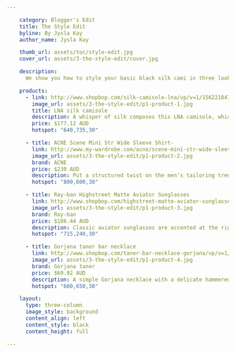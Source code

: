 ```yaml
---

    category: Blogger's Edit
    title: The Style Edit
    byline: By Jysla Kay
    author_name: Jysla Kay

    thumb_url: assets/toc/style-edit.jpg
    cover_url: assets/3-the-style-edit/cover.jpg

    description:
      We show you how to style your basic black silk cami in three looks with blogger Jysla Kay - for day, for night and for a piece simply layered underneath it all. Whether worn alone or layered, a beautiful silk camisole is destined for any woman’s wardrobe. For the women who like to keep their prints to a minimal, get inspired by our take of a fresh twist on a classic look!

    products:
      - link: http://www.shopbop.com/silk-camisole-lna/vp/v=1/1562218472.htm?fm=search-shopbysize
        image_url: assets/3-the-style-edit/p1-product-1.jpg
        title: LNA silk camisole
        description: A whisper of silk composes this LNA camisole, which features an asymmetrical hemline. Spaghetti straps trace the shoulders and crisscross at the back.  Semi-sheer.
        price: $177.12 AUD
        hotspot: "640,735,30"

      - title: ACNE Scene Mini Str Wide Sleeve Shirt-
        link: http://www.my-wardrobe.com/acne/scene-mini-str-wide-sleeve-shirt-631036
        image_url: assets/3-the-style-edit/p1-product-2.jpg
        brand: ACNE
        price: $230 AUD
        description: Put a structured twist on the men’s tailoring trend with this shirt from Acne, which takes tuxedo styling and lends it an over-sized modern feel. Ideal with ultra-slim black trousers in wool or leather, this is a fashion-forward way to update your classic white shirt for work.
        hotspot: "800,600,30"

      - title: Ray-ban Highstreet Matte Aviator Sunglasses
        link: http://www.shopbop.com/highstreet-matte-aviator-sunglasses-ray/vp/v=1/1593573019.htm?folderID=2534374302094311&fm=other-shopbysize&colorId=58684
        image_url: assets/3-the-style-edit/p1-product-3.jpg
        brand: Ray-ban
        price: $186.44 AUD
        description: Classic aviator sunglasses are accented at the right lens with Ray-Ban's signature logo lettering. Made in Italy.
        hotspot: "715,240,30"

      - title: Gorjana taner bar necklace
        link: http://www.shopbop.com/taner-bar-necklace-gorjana/vp/v=1/1559721636.htm?folderID=2534374302033527&colorId=29109&extid=affprg-4441350
        image_url: assets/3-the-style-edit/p1-product-4.jpg
        brand: Gorjana taner
        price: $69.92 AUD
        description: A simple Gorjana necklace with a delicate hammered bar. Ring clasp. 14k gold. Made in the USA.
        hotspot: "600,650,30"

    layout:
      type: three-column
      image_style: background
      content_align: left
      content_style: black
      content_height: full

---
```

